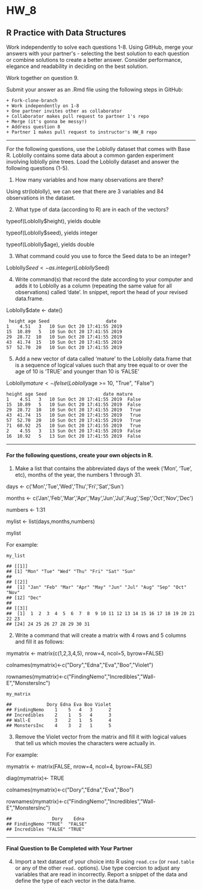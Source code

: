 # HW_8
## R Practice with Data Structures

Work independently to solve each questions 1-8. Using GitHub, merge your answers with your partner's - selecting the best solution to each question or combine solutions to create a better answer.  Consider performance, elegance and readability in deciding on the best solution.

Work together on question 9.

Submit your answer as an .Rmd file using the following steps in GitHub:  

    + Fork-clone-branch 
    + Work independently on 1-8  
    + One partner invites other as collaborator  
    + Collaborator makes pull request to partner 1's repo  
    + Merge (it's gonna be messy!)  
    + Address question 8 
    + Partner 1 makes pull request to instructor's HW_8 repo  

***
For the following questions, use the Loblolly dataset that comes with Base R. Loblolly contains some data about a common garden experiment involving loblolly pine trees. Load the Loblolly dataset and answer the following questions (1-5).

1.  How many variables and how many observations are there?

Using str(loblolly), we can see that there are 3 variables and 84 observations in the dataset.

2.  What type of data (according to R) are in each of the vectors?

typeof(Loblolly$height), yields double

typeof(Loblolly$seed), yields integer

typeof(Loblolly$age), yields double

3.  What command could you use to force the Seed data to be an integer?

Loblolly$Seed <- as.integer(Loblolly$Seed)

4.  Write command(s) that record the date according to your computer and
    adds it to Loblolly as a column (repeating the same value for all
    observations) called ‘date’. In snippet, report the head of your
    revised data.frame.
    
Loblolly$date <- date()

```
 height age Seed                     date 
1    4.51   3   10 Sun Oct 20 17:41:55 2019  
15  10.89   5   10 Sun Oct 20 17:41:55 2019  
29  28.72  10   10 Sun Oct 20 17:41:55 2019   
43  41.74  15   10 Sun Oct 20 17:41:55 2019   
57  52.70  20   10 Sun Oct 20 17:41:55 2019   
```


5.  Add a new vector of data called ‘mature’ to the Loblolly data.frame
    that is a sequence of logical values such that any tree equal to or
    over the age of 10 is ‘TRUE’ and younger than 10 is ‘FALSE’
    
Loblolly$mature <- ifelse(Loblolly$age >= 10, "True", "False")

```
height age Seed                     date mature
1    4.51   3   10 Sun Oct 20 17:41:55 2019  False
15  10.89   5   10 Sun Oct 20 17:41:55 2019  False
29  28.72  10   10 Sun Oct 20 17:41:55 2019   True
43  41.74  15   10 Sun Oct 20 17:41:55 2019   True
57  52.70  20   10 Sun Oct 20 17:41:55 2019   True
71  60.92  25   10 Sun Oct 20 17:41:55 2019   True
2    4.55   3   13 Sun Oct 20 17:41:55 2019  False
16  10.92   5   13 Sun Oct 20 17:41:55 2019  False
```

------------------------------------------------------------------------
#### For the following questions, create your own objects in R.

1.  Make a list that contains the abbreviated days of the week (‘Mon’,
    ‘Tue’, etc), months of the year, the numbers 1 through 31.
    
days <- c('Mon','Tue','Wed','Thu','Fri','Sat','Sun')

months <- c('Jan','Feb','Mar','Apr','May','Jun','Jul','Aug','Sep','Oct','Nov','Dec')

numbers <- 1:31

mylist <- list(days,months,numbers)

mylist
    

For example:

    my_list

    ## [[1]]
    ## [1] "Mon" "Tue" "Wed" "Thu" "Fri" "Sat" "Sun"
    ## 
    ## [[2]]
    ##  [1] "Jan" "Feb" "Mar" "Apr" "May" "Jun" "Jul" "Aug" "Sep" "Oct" "Nov"
    ## [12] "Dec"
    ## 
    ## [[3]]
    ##  [1]  1  2  3  4  5  6  7  8  9 10 11 12 13 14 15 16 17 18 19 20 21 22 23
    ## [24] 24 25 26 27 28 29 30 31

2.  Write a command that will create a matrix with 4 rows and 5 columns
    and fill it as follows:
    
mymatrix <- matrix(c(1,2,3,4,5), nrow=4, ncol=5, byrow=FALSE) 

colnames(mymatrix)<-c("Dory","Edna","Eva","Boo","Violet")

rownames(mymatrix)<-c("FindingNemo","Incredibles","Wall-E","MonstersInc")

<!-- -->

    my_matrix

    ##             Dory Edna Eva Boo Violet
    ## FindingNemo    1    5   4   3      2
    ## Incredibles    2    1   5   4      3
    ## Wall-E         3    2   1   5      4
    ## MonstersInc    4    3   2   1      5

3. Remove the Violet vector from the matrix and fill it with logical values that tell us which movies the characters were actually in.

For example:

mymatrix <- matrix(FALSE, nrow=4, ncol=4, byrow=FALSE)

diag(mymatrix)<- TRUE

colnames(mymatrix)<-c("Dory","Edna","Eva","Boo")

rownames(mymatrix)<-c("FindingNemo","Incredibles","Wall-E","MonstersInc")

<!-- -->

    ##               Dory    Edna   
    ## FindingNemo "TRUE"  "FALSE"
    ## Incredibles "FALSE" "TRUE"
    
***
#### Final Question to Be Completed with Your Partner
4. Import a text dataset of your choice into R using `read.csv` (or `read.table` or any of the other `read.` options). Use type coercion to adjust any variables that are read in incorrectly.  Report a snippet of the data and define the type of each vector in the data.frame.

